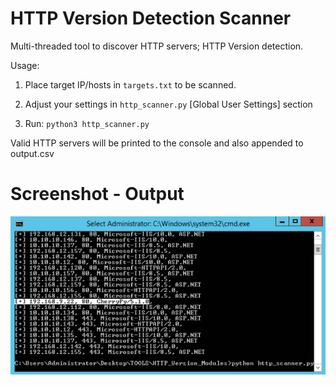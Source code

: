 # HTTP Version Detection Scanner

Multi-threaded tool to discover HTTP servers; HTTP Version detection.


Usage:
1. Place target IP/hosts in ```targets.txt``` to be scanned.

2. Adjust your settings in ```http_scanner.py``` [Global User Settings] section

3. Run: ```python3 http_scanner.py```


Valid HTTP servers will be printed to the console and also appended to output.csv


# Screenshot - Output

![Demo Output](demo_output.png?raw=true "Demo Output")